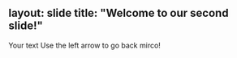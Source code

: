 layout: slide
title: "Welcome to our second slide!"
---
Your text
Use the left arrow to go back mirco!
